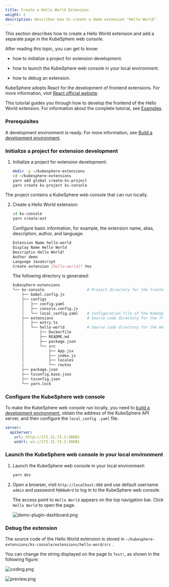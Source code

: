 ```yaml
---
title: Create a Hello World Extension
weight: 2
description: Describes how to create a demo extension "Hello World".
---
```


This section describes how to create a Hello World extension and add a separate page in the KubeSphere web console.

After reading this topic, you can get to know:

* how to initialize a project for extension development.

* how to launch the KubeSphere web console in your local environment.

* how to debug an extension.

KubeSphere adopts React for the development of frontend extensions. For more information, visit [React official website](https://reactjs.org).

This tutorial guides you through how to develop the frontend of the Hello World extension. For information about the complete tutorial, see [Examples](../../examples).

### Prerequisites

A development environment is ready. For more information, see [Build a development environment](../../quickstart/prepare-development-environment/).

### Initialize a project for extension development

1. Initialize a project for extension development:

   ```bash
   mkdir -p ~/kubesphere-extensions
   cd ~/kubesphere-extensions
   yarn add global create-ks-project
   yarn create ks-project ks-console
   ```

The project contains a KubeSphere web console that can run locally.

2. Create a Hello World extension:

   ```bash
   cd ks-console
   yarn create:ext
   ```

     Configure basic information, for example, the extension name, alias, description, author, and language.

   ```bash
   Extension Name hello-world
   Display Name Hello World
   Descriptio Hello World!
   Author demo
   Language JavaScript
   Create extension [hello-world]? Yes
   ```

   The following directory is generated:

   ```bash
   kubesphere-extensions          
   └── ks-console                   # Project directory for the frontend extension
       ├── babel.config.js
       ├── configs
       │   ├── config.yaml
       │   ├── console.config.js
       │   └── local_config.yaml    # Configuration file of the KubeSphere web console
       ├── extensions               # Source code directory for the frontend extension
       │   ├── entry.ts
       │   └── hello-world          # Source code directory for the Hello World extension
       │       ├── Dockerfile
       │       ├── README.md
       │       ├── package.json
       │       └── src
       │           ├── App.jsx
       │           ├── index.js
       │           ├── locales
       │           └── routes
       ├── package.json
       ├── tsconfig.base.json
       ├── tsconfig.json
       └── yarn.lock
   ```


### Configure the KubeSphere web console

To make the KubeSphere web console run locally, you need to [build a development environment](../prepare-development-environment/), obtain the address of the KubeSphere API server, and then configure the `local_config .yaml` file.

```yaml
server:
  apiServer:
    url: http://172.31.73.3:30881
    wsUrl: ws://172.31.73.3:30881
```


### Launch the KubeSphere web console in your local environment

1. Launch the KubeSphere web console in your local environment:

   ```bash
   yarn dev
   ```

2. Open a browser, visit `http://localhost:880` and use default username `admin` and password `P@88w0rd` to log in to the KubeSphere web console.

   The access point to `Hello World` appears on the top navigation bar. Click `Hello World` to open the page.

   ![demo-plugin-dashboard.png](./hello-world-extension-dashboard.png?width=1080px)

### Debug the extension

The source code of the Hello World extension is stored in  `~/kubesphere-extensions/ks-console/extensions/hello-word/src` .

You can change the string displayed on the page to `Test!`, as shown in the following figure:

![coding.png](./coding.png?width=1080px)

![preview.png](./preview.png?width=1080px)
